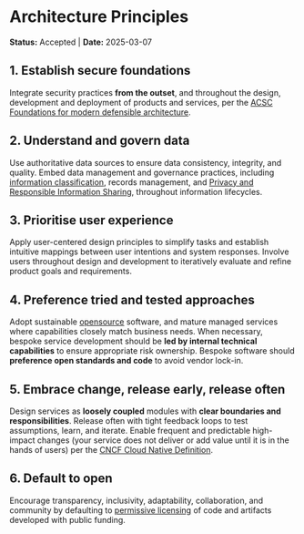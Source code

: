 # Architecture Principles

**Status:** Accepted | **Date:** 2025-03-07

## 1. Establish secure foundations

Integrate security practices **from the outset**, and throughout the design, development and deployment of products and
services, per the [ACSC Foundations for modern defensible architecture](https://www.cyber.gov.au/resources-business-and-government/governance-and-user-education/modern-defensible-architecture/foundations-modern-defensible-architecture).

## 2. Understand and govern data

Use authoritative data sources to ensure data consistency, integrity, and quality. Embed data management and governance
practices, including [information classification](https://www.wa.gov.au/government/publications/western-australian-information-classification-policy),
records management, and [Privacy and Responsible Information Sharing](https://www.wa.gov.au/government/privacy-and-responsible-information-sharing),
throughout information lifecycles.

## 3. Prioritise user experience

Apply user-centered design principles to simplify tasks and establish intuitive mappings between user intentions and
system responses. Involve users throughout design and development to iteratively evaluate and refine product goals and
requirements.

## 4. Preference tried and tested approaches

Adopt sustainable [opensource](https://opensource.org/osd) software, and mature managed services where capabilities closely
match business needs. When necessary, bespoke service development should be **led by internal technical capabilities**
to ensure appropriate risk ownership. Bespoke software should **preference open standards and code** to avoid vendor
lock-in.

## 5. Embrace change, release early, release often

Design services as **loosely coupled** modules with **clear boundaries and responsibilities**. Release often with
tight feedback loops to test assumptions, learn, and iterate. Enable frequent and predictable high-impact changes
(your service does not deliver or add value until it is in the hands of users) per the
[CNCF Cloud Native Definition](https://github.com/cncf/toc/blob/main/DEFINITION.md).

## 6. Default to open

Encourage transparency, inclusivity, adaptability, collaboration, and community by defaulting to
[permissive licensing](https://www.apache.org/licenses/LICENSE-2.0) of code and artifacts developed with public funding.
